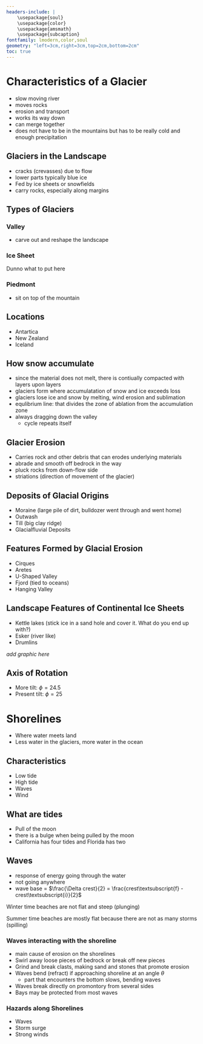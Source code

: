 ```yaml
---
headers-include: |
	\usepackage{soul}
	\usepackage{color}
	\usepackage{amsmath}
    \usepackage{subcaption}
fontfamily: lmodern,color,soul
geometry: "left=3cm,right=3cm,top=2cm,bottom=2cm"
toc: true
---
```


# Characteristics of a Glacier

- slow moving river
- moves rocks
- erosion and transport
- works its way down
- can merge together
- does not have to be in the mountains but has to be really cold and enough precipitation

## Glaciers in the Landscape

- cracks (crevasses) due to flow
- lower parts typically blue ice
- Fed by ice sheets or snowfields
- carry rocks, especially along margins

## Types of Glaciers

### Valley

- carve out and reshape the landscape

### Ice Sheet

Dunno what to put here

### Piedmont

- sit on top of the mountain

## Locations

- Antartica
- New Zealand
- Iceland

## How snow accumulate

- since the material does not melt, there is contiually compacted with layers upon layers
- glaciers form where accumulatation of snow and ice exceeds loss
- glaciers lose ice and snow by melting, wind erosion and sublimation
- equlibrium line:  that divides the zone of ablation from the accumulation zone
- always dragging down the valley
    - cycle repeats itself

## Glacier Erosion

- Carries rock and other debris that can erodes underlying materials
- abrade and smooth off bedrock in the way
- pluck rocks from down-flow side
- striations (direction of movement of the glacier)

## Deposits of Glacial Origins

- Moraine (large pile of dirt, bulldozer went through and went home)
- Outwash
- Till (big clay ridge)
- Glacialfluvial Deposits

## Features Formed by Glacial Erosion

- Cirques
- Aretes
- U-Shaped Valley
- Fjord (tied to oceans)
- Hanging Valley

## Landscape Features of Continental Ice Sheets

- Kettle lakes (stick ice in a sand hole and cover it. What do you end up with?)
- Esker (river like)
- Drumlins

*add graphic here*

## Axis of Rotation

- More tilt: $\phi = 24.5$
- Present tilt: $\phi = 25$

# Shorelines

- Where water meets land
- Less water in the glaciers, more water in the ocean

## Characteristics 

- Low tide
- High tide
- Waves
- Wind

## What are tides

- Pull of the moon
- there is a bulge when being pulled by the moon
- California has four tides and Florida has two

## Waves

- response of energy going through the water
- not going anywhere
- wave base = $\frac{\Delta crest}{2} = \frac{crest\textsubscript{f} - crest\textsubscript{i}}{2}$

Winter time beaches are not flat and steep (plunging)

Summer time beaches are mostly flat because there are not as many storms (spilling)

### Waves interacting with the shoreline

- main cause of erosion on the shorelines
- Swirl away loose pieces of bedrock or break off new pieces 
- Grind and break clasts, making sand and stones that promote erosion
- Waves bend (refract) if approaching shoreline at an angle $\theta$
    - part that encounters the bottom slows, bending waves
- Waves break directly on promontory from several sides
- Bays may be protected from most waves

### Hazards along Shorelines

- Waves
- Storm surge
- Strong winds
